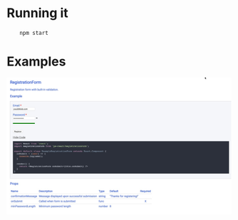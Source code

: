 # Running it

```bash
    npm start
```

# Examples

![Registration Form](https://github.com/codervince/ps-react-codervince/blob/master/RegFormExample.jpg "Registration Form")
